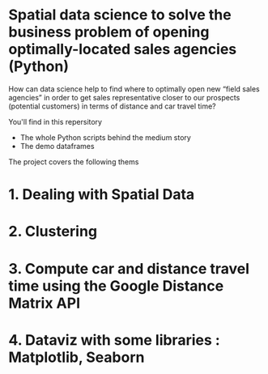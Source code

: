 # Spatial data science to solve the business problem of opening optimally-located sales agencies (Python)

How can data science help to find where to optimally open new “field sales agencies” in order to get sales representative closer to our prospects (potential customers) in terms of distance and car travel time?

You'll find in this repersitory

* The whole Python scripts behind the medium story
* The demo dataframes

The project covers the following thems 

# 1. Dealing with Spatial Data
# 2. Clustering
# 3. Compute car and distance travel time using the Google Distance Matrix API 
# 4. Dataviz with some libraries : Matplotlib, Seaborn







